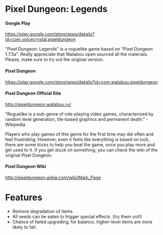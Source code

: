 Pixel Dungeon: Legends
=============

#### Google Play
https://play.google.com/store/apps/details?id=com.voicecrystal.pixeldungeon

"Pixel Dungeon: Legends" is a roguelike game based on "Pixel Dungeon 1.7.5a". Really appreciate that Watabou open sourced all the materials. Please, make sure to try out the original version.

#### Pixel Dungeon
https://play.google.com/store/apps/details?id=com.watabou.pixeldungeon

#### Pixel Dungeon Official Site
http://pixeldungeon.watabou.ru/

"Roguelike is a sub-genre of role-playing video games, characterized by random level generation, tile-based graphics and permanent death." - Wikipedia

Players who play games of this genre for the first time may die often and feel frustrating. However, even it feels like everything is based on luck, there are some tricks to help you beat the game, once you play more and get used to it. If you get stuck on something, you can check the wiki of the original Pixel Dungeon.

#### Pixel Dungeon Wiki
http://pixeldungeon.wikia.com/wiki/Main_Page


# Features

- Remove degradation of items.
- All seeds can be eaten to trigger special effects. (try them out!)
- Chance of failed upgrading; for balance, higher-level items are more likely to fail.
